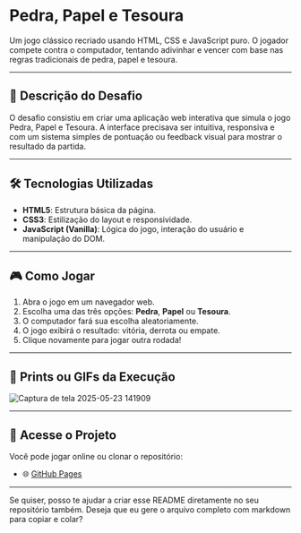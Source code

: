 # Pedra, Papel e Tesoura

Um jogo clássico recriado usando HTML, CSS e JavaScript puro. O jogador compete contra o computador, tentando adivinhar e vencer com base nas regras tradicionais de pedra, papel e tesoura.

---

## 🧩 Descrição do Desafio

O desafio consistiu em criar uma aplicação web interativa que simula o jogo Pedra, Papel e Tesoura. A interface precisava ser intuitiva, responsiva e com um sistema simples de pontuação ou feedback visual para mostrar o resultado da partida.

---

## 🛠️ Tecnologias Utilizadas

* **HTML5**: Estrutura básica da página.
* **CSS3**: Estilização do layout e responsividade.
* **JavaScript (Vanilla)**: Lógica do jogo, interação do usuário e manipulação do DOM.

---

## 🎮 Como Jogar

1. Abra o jogo em um navegador web.
2. Escolha uma das três opções: **Pedra**, **Papel** ou **Tesoura**.
3. O computador fará sua escolha aleatoriamente.
4. O jogo exibirá o resultado: vitória, derrota ou empate.
5. Clique novamente para jogar outra rodada!

---

## 📸 Prints ou GIFs da Execução


![Captura de tela 2025-05-23 141909](https://github.com/user-attachments/assets/f6f1c8dd-6290-43d9-9649-301cb29c5a10)


---

## 🔗 Acesse o Projeto

Você pode jogar online ou clonar o repositório:


* 🌐 [GitHub Pages](https://M3ndezs.github.io/pedra-papel-e-tesouras) 

---

Se quiser, posso te ajudar a criar esse README diretamente no seu repositório também. Deseja que eu gere o arquivo completo com markdown para copiar e colar?
